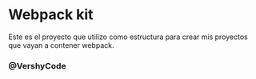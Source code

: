 # Webpack kit

Este es el proyecto que utilizo como estructura para crear mis proyectos que vayan a contener webpack.

### @VershyCode